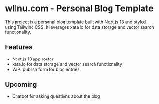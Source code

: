 # wllnu.com - Personal Blog Template

This project is a personal blog template built with Next.js 13 and styled using Tailwind CSS. It leverages xata.io for data storage and vector search functionality.

## Features

- Next.js 13 app router
- xata.io for data storage and vector search functionality
- WIP: publish form for blog entries

## Upcoming

- Chatbot for asking questions about the blog
